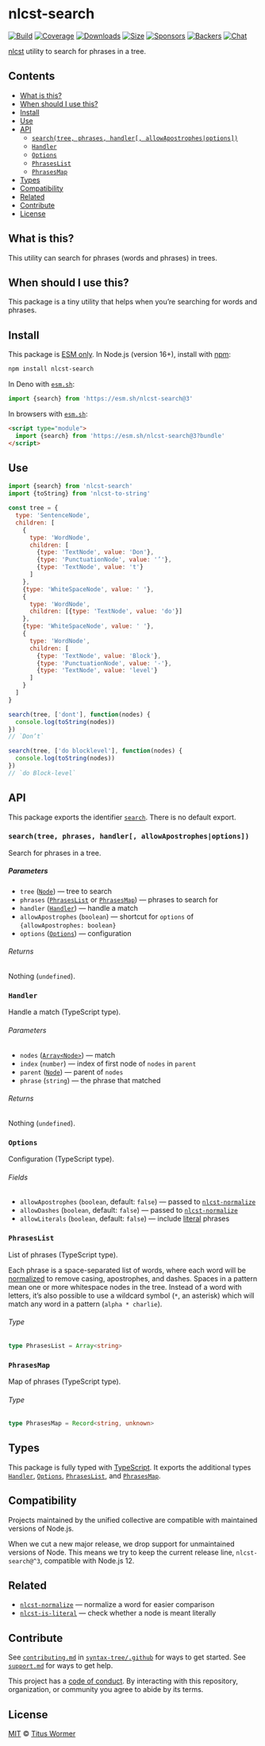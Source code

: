 # nlcst-search

[![Build][build-badge]][build]
[![Coverage][coverage-badge]][coverage]
[![Downloads][downloads-badge]][downloads]
[![Size][size-badge]][size]
[![Sponsors][sponsors-badge]][collective]
[![Backers][backers-badge]][collective]
[![Chat][chat-badge]][chat]

[nlcst][] utility to search for phrases in a tree.

## Contents

*   [What is this?](#what-is-this)
*   [When should I use this?](#when-should-i-use-this)
*   [Install](#install)
*   [Use](#use)
*   [API](#api)
    *   [`search(tree, phrases, handler[, allowApostrophes|options])`](#searchtree-phrases-handler-allowapostrophesoptions)
    *   [`Handler`](#handler)
    *   [`Options`](#options)
    *   [`PhrasesList`](#phraseslist)
    *   [`PhrasesMap`](#phrasesmap)
*   [Types](#types)
*   [Compatibility](#compatibility)
*   [Related](#related)
*   [Contribute](#contribute)
*   [License](#license)

## What is this?

This utility can search for phrases (words and phrases) in trees.

## When should I use this?

This package is a tiny utility that helps when you’re searching for words
and phrases.

## Install

This package is [ESM only][esm].
In Node.js (version 16+), install with [npm][]:

```sh
npm install nlcst-search
```

In Deno with [`esm.sh`][esmsh]:

```js
import {search} from 'https://esm.sh/nlcst-search@3'
```

In browsers with [`esm.sh`][esmsh]:

```html
<script type="module">
  import {search} from 'https://esm.sh/nlcst-search@3?bundle'
</script>
```

## Use

```js
import {search} from 'nlcst-search'
import {toString} from 'nlcst-to-string'

const tree = {
  type: 'SentenceNode',
  children: [
    {
      type: 'WordNode',
      children: [
        {type: 'TextNode', value: 'Don'},
        {type: 'PunctuationNode', value: '’'},
        {type: 'TextNode', value: 't'}
      ]
    },
    {type: 'WhiteSpaceNode', value: ' '},
    {
      type: 'WordNode',
      children: [{type: 'TextNode', value: 'do'}]
    },
    {type: 'WhiteSpaceNode', value: ' '},
    {
      type: 'WordNode',
      children: [
        {type: 'TextNode', value: 'Block'},
        {type: 'PunctuationNode', value: '-'},
        {type: 'TextNode', value: 'level'}
      ]
    }
  ]
}

search(tree, ['dont'], function(nodes) {
  console.log(toString(nodes))
})
// `Don’t`

search(tree, ['do blocklevel'], function(nodes) {
  console.log(toString(nodes))
})
// `do Block-level`
```

## API

This package exports the identifier [`search`][api-search].
There is no default export.

### `search(tree, phrases, handler[, allowApostrophes|options])`

Search for phrases in a tree.

##### Parameters

*   `tree` ([`Node`][node])
    — tree to search
*   `phrases` ([`PhrasesList`][api-phrases-list] or
    [`PhrasesMap`][api-phrases-map])
    — phrases to search for
*   `handler` ([`Handler`][api-handler])
    — handle a match
*   `allowApostrophes` (`boolean`)
    — shortcut for `options` of `{allowApostrophes: boolean}`
*   `options` ([`Options`][api-options])
    — configuration

###### Returns

Nothing (`undefined`).

### `Handler`

Handle a match (TypeScript type).

###### Parameters

*   `nodes` ([`Array<Node>`][node])
    — match
*   `index` (`number`)
    — index of first node of `nodes` in `parent`
*   `parent` ([`Node`][node])
    — parent of `nodes`
*   `phrase` (`string`)
    — the phrase that matched

###### Returns

Nothing (`undefined`).

### `Options`

Configuration (TypeScript type).

###### Fields

*   `allowApostrophes` (`boolean`, default: `false`)
    — passed to [`nlcst-normalize`][nlcst-normalize]
*   `allowDashes` (`boolean`, default: `false`)
    — passed to [`nlcst-normalize`][nlcst-normalize]
*   `allowLiterals` (`boolean`, default: `false`)
    — include [literal][] phrases

### `PhrasesList`

List of phrases (TypeScript type).

Each phrase is a space-separated list of words, where each word will be
[normalized][nlcst-normalize] to remove casing, apostrophes, and dashes.
Spaces in a pattern mean one or more whitespace nodes in the tree.
Instead of a word with letters, it’s also possible to use a wildcard symbol
(`*`, an asterisk) which will match any word in a pattern (`alpha * charlie`).

###### Type

```ts
type PhrasesList = Array<string>
```

### `PhrasesMap`

Map of phrases (TypeScript type).

###### Type

```ts
type PhrasesMap = Record<string, unknown>
```

## Types

This package is fully typed with [TypeScript][].
It exports the additional types
[`Handler`][api-handler],
[`Options`][api-options],
[`PhrasesList`][api-phrases-list], and
[`PhrasesMap`][api-phrases-map].

## Compatibility

Projects maintained by the unified collective are compatible with maintained
versions of Node.js.

When we cut a new major release, we drop support for unmaintained versions of
Node.
This means we try to keep the current release line, `nlcst-search@^3`,
compatible with Node.js 12.

## Related

*   [`nlcst-normalize`](https://github.com/syntax-tree/nlcst-normalize)
    — normalize a word for easier comparison
*   [`nlcst-is-literal`](https://github.com/syntax-tree/nlcst-is-literal)
    — check whether a node is meant literally

## Contribute

See [`contributing.md`][contributing] in [`syntax-tree/.github`][health] for
ways to get started.
See [`support.md`][support] for ways to get help.

This project has a [code of conduct][coc].
By interacting with this repository, organization, or community you agree to
abide by its terms.

## License

[MIT][license] © [Titus Wormer][author]

<!-- Definitions -->

[build-badge]: https://github.com/syntax-tree/nlcst-search/workflows/main/badge.svg

[build]: https://github.com/syntax-tree/nlcst-search/actions

[coverage-badge]: https://img.shields.io/codecov/c/github/syntax-tree/nlcst-search.svg

[coverage]: https://codecov.io/github/syntax-tree/nlcst-search

[downloads-badge]: https://img.shields.io/npm/dm/nlcst-search.svg

[downloads]: https://www.npmjs.com/package/nlcst-search

[size-badge]: https://img.shields.io/badge/dynamic/json?label=minzipped%20size&query=$.size.compressedSize&url=https://deno.bundlejs.com/?q=nlcst-search

[size]: https://bundlejs.com/?q=nlcst-search

[sponsors-badge]: https://opencollective.com/unified/sponsors/badge.svg

[backers-badge]: https://opencollective.com/unified/backers/badge.svg

[collective]: https://opencollective.com/unified

[chat-badge]: https://img.shields.io/badge/chat-discussions-success.svg

[chat]: https://github.com/syntax-tree/unist/discussions

[npm]: https://docs.npmjs.com/cli/install

[esm]: https://gist.github.com/sindresorhus/a39789f98801d908bbc7ff3ecc99d99c

[esmsh]: https://esm.sh

[typescript]: https://www.typescriptlang.org

[license]: license

[author]: https://wooorm.com

[health]: https://github.com/syntax-tree/.github

[contributing]: https://github.com/syntax-tree/.github/blob/main/contributing.md

[support]: https://github.com/syntax-tree/.github/blob/main/support.md

[coc]: https://github.com/syntax-tree/.github/blob/main/code-of-conduct.md

[nlcst]: https://github.com/syntax-tree/nlcst

[node]: https://github.com/syntax-tree/unist#node

[literal]: https://github.com/syntax-tree/nlcst-is-literal

[nlcst-normalize]: https://github.com/syntax-tree/nlcst-normalize

[api-search]: #searchtree-phrases-handler-allowapostrophesoptions

[api-handler]: #handler

[api-options]: #options

[api-phrases-list]: #phraseslist

[api-phrases-map]: #phrasesmap
